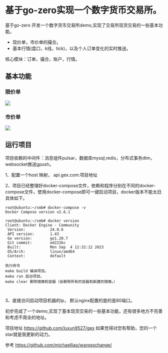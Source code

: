 # 基于go-zero实现一个数字货币交易所。

基于go-zero 开发一个数字货币交易所demo,实现了交易所现货交易的一些基本功能。

- 现价单，市价单的撮合。
- 基本行情(盘口，k线，tick)，以及个人订单变化的实时推送。

核心模块：订单，撮合，账户，行情。

## 基本功能

### 限价单
![](https://s1.locimg.com/2023/11/08/10dcdafd0ae03.gif)



### 市价单

![](https://s1.locimg.com/2023/11/08/5f83f2de9742e.gif)



## 运行项目

项目依赖的中间件：消息组件pulsar，数据库mysql,redis，分布式事务dtm，websocket推送gpush。



1、配置一个host 映射， api.gex.com:项目地址

2、项目已经整理好docker-compose文件，依赖和程序分别在不同的docker-compose文件，使用docker-compose即可一键启动项目，docker版本不能太旧具体如下。

```shell
root@ubuntu:~/smb# docker-compose -v
Docker Compose version v2.6.1

root@ubuntu:~/smb# docker version
Client: Docker Engine - Community
 Version:           24.0.6
 API version:       1.43
 Go version:        go1.20.7
 Git commit:        ed223bc
 Built:             Mon Sep  4 12:32:12 2023
 OS/Arch:           linux/amd64
 Context:           default
 
执行命令 
make build 编译项目。
make run 启动项目。
make clear 删除镜像和容器（会删除所有的容器和新建的镜像。）

 
```

3、直接访问启动项目机器的ip， 默认nginx配置的是的是80端口。





初步完成了一个demo,实现了基本现货交易的一些基本功能，还有很多地方不完善和考虑不周全的地址。

项目地址 https://github.com/luxun9527/gex  如果觉得对您有帮助，您的一个star就是我更新的动力。

参考 https://github.com/michaelliao/warpexchange/
